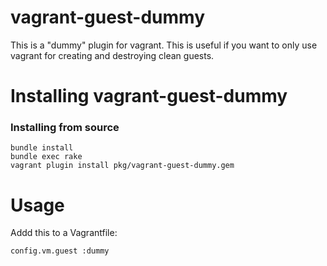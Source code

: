 vagrant-guest-dummy
==========================

This is a "dummy" plugin for vagrant. This is useful if you want to only use vagrant for creating and destroying clean guests.

Installing vagrant-guest-dummy
==========================

### Installing from source

```
bundle install
bundle exec rake
vagrant plugin install pkg/vagrant-guest-dummy.gem
```

Usage
==========================

Addd this to a Vagrantfile:

```
config.vm.guest :dummy
```
